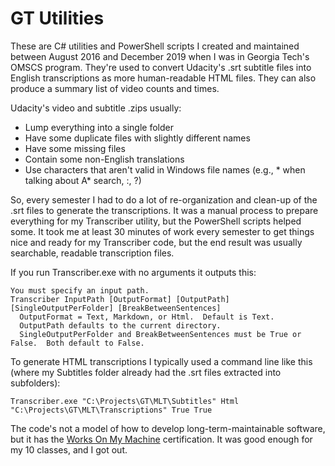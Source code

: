 # GT Utilities
These are C# utilities and PowerShell scripts I created and maintained between August 2016 and December 2019 when I was in Georgia Tech's OMSCS program. They're used to convert Udacity's .srt subtitle files into English transcriptions as more human-readable HTML files. They can also produce a summary list of video counts and times.

Udacity's video and subtitle .zips usually:
* Lump everything into a single folder
* Have some duplicate files with slightly different names
* Have some missing files
* Contain some non-English translations
* Use characters that aren't valid in Windows file names (e.g., * when talking about A* search, :, ?)

So, every semester I had to do a lot of re-organization and clean-up of the .srt files to generate the transcriptions. It was a manual process to prepare everything for my Transcriber utility, but the PowerShell scripts helped some. It took me at least 30 minutes of work every semester to get things nice and ready for my Transcriber code, but the end result was usually searchable, readable transcription files.

If you run Transcriber.exe with no arguments it outputs this: 

```
You must specify an input path.
Transcriber InputPath [OutputFormat] [OutputPath] [SingleOutputPerFolder] [BreakBetweenSentences]
  OutputFormat = Text, Markdown, or Html.  Default is Text.
  OutputPath defaults to the current directory.
  SingleOutputPerFolder and BreakBetweenSentences must be True or False.  Both default to False.
 ```

To generate HTML transcriptions I typically used a command line like this (where my Subtitles folder already had the .srt files extracted into subfolders):

```
Transcriber.exe "C:\Projects\GT\MLT\Subtitles" Html "C:\Projects\GT\MLT\Transcriptions" True True
```

The code's not a model of how to develop long-term-maintainable software, but it has the [Works On My Machine](https://blog.codinghorror.com/the-works-on-my-machine-certification-program/) certification. It was good enough for my 10 classes, and I got out.
